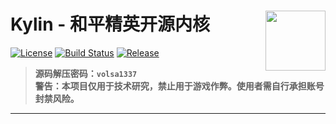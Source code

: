 # <picture><source media="(prefers-color-scheme: dark)" srcset="https://img.icons8.com/fluency/96/000000/dragon-head.png"><img align="right" src="https://img.icons8.com/color/96/000000/dragon-head.png" width="96"></picture> Kylin - 和平精英开源内核

[![License](https://img.shields.io/badge/License-Apache_2.0-6DB33F.svg)](https://opensource.org/licenses/Apache-2.0)
[![Build Status](https://img.shields.io/github/actions/workflow/status/yourname/kylin/ci.yml?branch=main)](https://github.com/yourname/kylin/actions)
[![Release](https://img.shields.io/github/v/release/yourname/kylin?color=orange)](https://github.com/yourname/kylin/releases)

> **源码解压密码：`volsa1337`**  
> **警告：本项目仅用于技术研究，禁止用于游戏作弊。使用者需自行承担账号封禁风险。**

---

